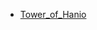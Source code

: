 * [Tower_of_Hanio](https://github.com/roopali-1/winter-of-contributing/tree/C_CPP/C_CPP/Algorithmic%20Approaches/Recursive/Recursive_Implementation_of_TOH)
